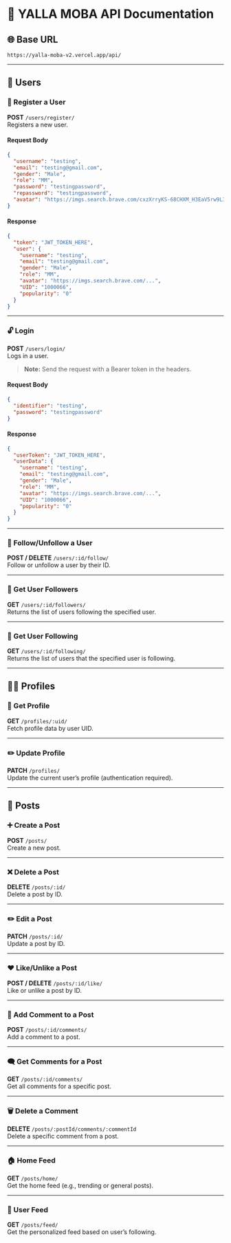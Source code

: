# 📘 YALLA MOBA API Documentation

## 🌐 Base URL

```
https://yalla-moba-v2.vercel.app/api/
```

---

## 👤 Users

### 🔐 Register a User

**POST** `/users/register/`  
Registers a new user.

#### Request Body

```json
{
  "username": "testing",
  "email": "testing@gmail.com",
  "gender": "Male",
  "role": "MM",
  "password": "testingpassword",
  "repassword": "testingpassword",
  "avatar": "https://imgs.search.brave.com/cxzXrryKS-68CHXM_H3EaV5rw9L3qbwTg3SvRyNhj-E/rs:fit:500:0:0:0/g:ce/..."
}
```

#### Response

```json
{
  "token": "JWT_TOKEN_HERE",
  "user": {
    "username": "testing",
    "email": "testing@gmail.com",
    "gender": "Male",
    "role": "MM",
    "avatar": "https://imgs.search.brave.com/...",
    "UID": "1000066",
    "popularity": "0"
  }
}
```

---

### 🔓 Login

**POST** `/users/login/`  
Logs in a user.

> **Note:** Send the request with a Bearer token in the headers.

#### Request Body

```json
{
  "identifier": "testing",
  "password": "testingpassword"
}
```

#### Response

```json
{
  "userToken": "JWT_TOKEN_HERE",
  "userData": {
    "username": "testing",
    "email": "testing@gmail.com",
    "gender": "Male",
    "role": "MM",
    "avatar": "https://imgs.search.brave.com/...",
    "UID": "1000066",
    "popularity": "0"
  }
}
```

---

### 🤝 Follow/Unfollow a User

**POST / DELETE** `/users/:id/follow/`  
Follow or unfollow a user by their ID.

---

### 👥 Get User Followers

**GET** `/users/:id/followers/`  
Returns the list of users following the specified user.

---

### 👤 Get User Following

**GET** `/users/:id/following/`  
Returns the list of users that the specified user is following.

---

## 🧑‍💼 Profiles

### 📄 Get Profile

**GET** `/profiles/:uid/`  
Fetch profile data by user UID.

---

### ✏️ Update Profile

**PATCH** `/profiles/`  
Update the current user’s profile (authentication required).

---

## 📝 Posts

### ➕ Create a Post

**POST** `/posts/`  
Create a new post.

---

### ❌ Delete a Post

**DELETE** `/posts/:id/`  
Delete a post by ID.

---

### ✏️ Edit a Post

**PATCH** `/posts/:id/`  
Update a post by ID.

---

### ❤️ Like/Unlike a Post

**POST / DELETE** `/posts/:id/like/`  
Like or unlike a post by ID.

---

### 💬 Add Comment to a Post

**POST** `/posts/:id/comments/`  
Add a comment to a post.

---

### 🗨️ Get Comments for a Post

**GET** `/posts/:id/comments/`  
Get all comments for a specific post.

---

### 🗑️ Delete a Comment

**DELETE** `/posts/:postId/comments/:commentId`  
Delete a specific comment from a post.

---

### 🏠 Home Feed

**GET** `/posts/home/`  
Get the home feed (e.g., trending or general posts).

---

### 📰 User Feed

**GET** `/posts/feed/`  
Get the personalized feed based on user’s following.